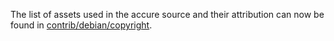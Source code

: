 The list of assets used in the accure source and their attribution can now be found in [contrib/debian/copyright](../contrib/debian/copyright).
